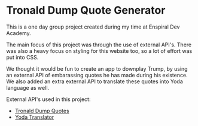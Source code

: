 # Tronald Dump Quote Generator

This is a one day group project created during my time at Enspiral Dev Academy.

The main focus of this project was through the use of external API's.
There was also a heavy focus on styling for this website too, so a lot of effort was put into CSS.

We thought it would be fun to create an app to downplay Trump, by using an external API of embarassing quotes he has made during his existence.
We also added an extra external API to translate these quotes into Yoda language as well.

External API's used in this project:

* [Tronald Dump Quotes](https://www.tronalddump.io/)
* [Yoda Translator](https://funtranslations.com/api/yoda)

